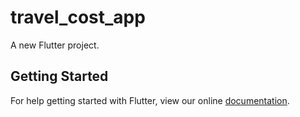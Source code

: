 # travel_cost_app

A new Flutter project.

## Getting Started

For help getting started with Flutter, view our online
[documentation](https://flutter.io/).
